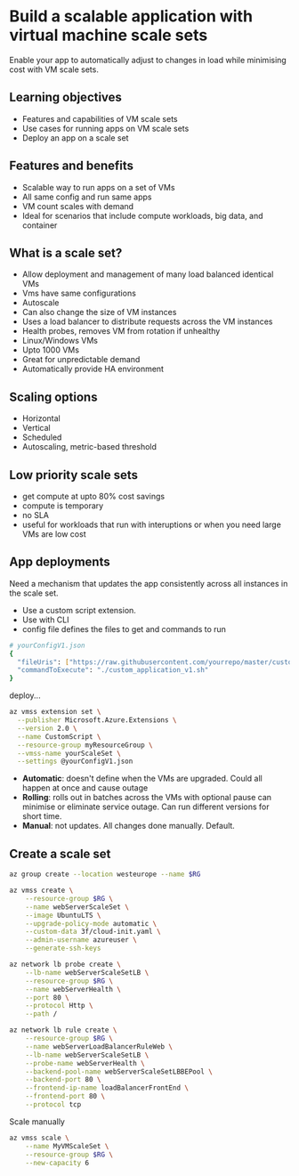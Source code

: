 # Build a scalable application with virtual machine scale sets

Enable your app to automatically adjust to changes in load while minimising cost with VM scale sets.


## Learning objectives

- Features and capabilities of VM scale sets
- Use cases for running apps on VM scale sets
- Deploy an app on a scale set


## Features and benefits

- Scalable way to run apps on a set of VMs
- All same config and run same apps
- VM count scales with demand
- Ideal for scenarios that include compute workloads, big data, and container


## What is a scale set?

- Allow deployment and management of many load balanced identical VMs
- Vms have same configurations
- Autoscale
- Can also change the size of VM instances
- Uses a load balancer to distribute requests across the VM instances
- Health probes, removes VM from rotation if unhealthy
- Linux/Windows VMs
- Upto 1000 VMs
- Great for unpredictable demand
- Automatically provide HA environment


## Scaling options

- Horizontal
- Vertical
- Scheduled
- Autoscaling, metric-based threshold


## Low priority scale sets

- get compute at upto 80% cost savings
- compute is temporary
- no SLA
- useful for workloads that run with interuptions or when you need large VMs are low cost


## App deployments

Need a mechanism that updates the app consistently across all instances in the scale set.
- Use a custom script extension.
- Use with CLI
- config file defines the files to get and commands to run

```sh
# yourConfigV1.json 
{
  "fileUris": ["https://raw.githubusercontent.com/yourrepo/master/custom_application_v1.sh"],
  "commandToExecute": "./custom_application_v1.sh"
}
```

deploy...

```sh
az vmss extension set \
  --publisher Microsoft.Azure.Extensions \
  --version 2.0 \
  --name CustomScript \
  --resource-group myResourceGroup \
  --vmss-name yourScaleSet \
  --settings @yourConfigV1.json
```

- **Automatic**: doesn't define when the VMs are upgraded. Could all happen at once and cause outage
- **Rolling**: rolls out in batches across the VMs with optional pause can minimise or eliminate service outage. Can run different versions for short time.
- **Manual**: not updates. All changes done manually. Default.

## Create a scale set

```sh
az group create --location westeurope --name $RG

az vmss create \
    --resource-group $RG \
    --name webServerScaleSet \
    --image UbuntuLTS \
    --upgrade-policy-mode automatic \
    --custom-data 3f/cloud-init.yaml \
    --admin-username azureuser \
    --generate-ssh-keys

az network lb probe create \
    --lb-name webServerScaleSetLB \
    --resource-group $RG \
    --name webServerHealth \
    --port 80 \
    --protocol Http \
    --path /

az network lb rule create \
    --resource-group $RG \
    --name webServerLoadBalancerRuleWeb \
    --lb-name webServerScaleSetLB \
    --probe-name webServerHealth \
    --backend-pool-name webServerScaleSetLBBEPool \
    --backend-port 80 \
    --frontend-ip-name loadBalancerFrontEnd \
    --frontend-port 80 \
    --protocol tcp
```

Scale manually

```sh
az vmss scale \
    --name MyVMScaleSet \
    --resource-group $RG \
    --new-capacity 6
```
